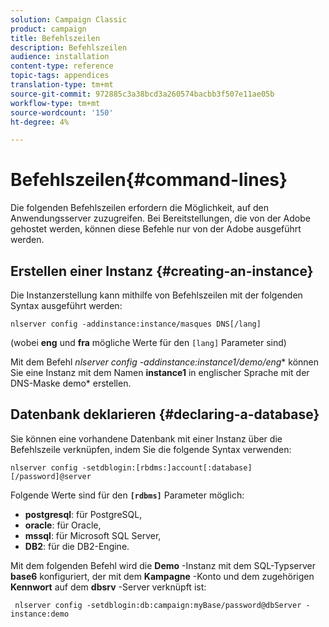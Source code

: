 ```yaml
---
solution: Campaign Classic
product: campaign
title: Befehlszeilen
description: Befehlszeilen
audience: installation
content-type: reference
topic-tags: appendices
translation-type: tm+mt
source-git-commit: 972885c3a38bcd3a260574bacbb3f507e11ae05b
workflow-type: tm+mt
source-wordcount: '150'
ht-degree: 4%

---
```



# Befehlszeilen{#command-lines}

Die folgenden Befehlszeilen erfordern die Möglichkeit, auf den Anwendungsserver zuzugreifen. Bei Bereitstellungen, die von der Adobe gehostet werden, können diese Befehle nur von der Adobe ausgeführt werden.

## Erstellen einer Instanz {#creating-an-instance}

Die Instanzerstellung kann mithilfe von Befehlszeilen mit der folgenden Syntax ausgeführt werden:

```
nlserver config -addinstance:instance/masques DNS[/lang]
```

(wobei **eng** und **fra** mögliche Werte für den `[lang]` Parameter sind)

Mit dem Befehl **nlserver config -addinstance:instance1/demo*/eng** können Sie eine Instanz mit dem Namen **instance1** in englischer Sprache mit der DNS-Maske demo* erstellen.

## Datenbank deklarieren {#declaring-a-database}

Sie können eine vorhandene Datenbank mit einer Instanz über die Befehlszeile verknüpfen, indem Sie die folgende Syntax verwenden:

```
nlserver config -setdblogin:[rbdms:]account[:database][/password]@server
```

Folgende Werte sind für den **`[rdbms]`** Parameter möglich:

* **postgresql**: für PostgreSQL,
* **oracle**: für Oracle,
* **mssql**: für Microsoft SQL Server,
* **DB2**: für die DB2-Engine.

Mit dem folgenden Befehl wird die **Demo** -Instanz mit dem SQL-Typserver **base6** konfiguriert, der mit dem **Kampagne** -Konto und dem zugehörigen **Kennwort** auf dem **dbsrv** -Server verknüpft ist:

```
 nlserver config -setdblogin:db:campaign:myBase/password@dbServer -instance:demo
```

